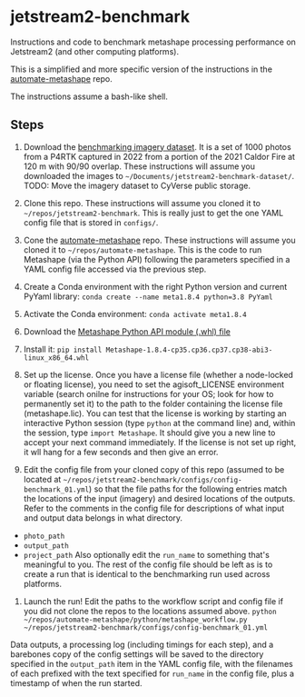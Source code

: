 # jetstream2-benchmark
Instructions and code to benchmark metashape processing performance on Jetstream2 (and other computing platforms).

This is a simplified and more specific version of the instructions in the [automate-metashape](https://github.com/open-forest-observatory/automate-metashape) repo.

The instructions assume a bash-like shell.

## Steps

1. Download the [benchmarking imagery dataset](https://ucdavis.box.com/s/vezqf93xig710t0aunv5te6qbzuyh0si). It is a set of 1000 photos from a P4RTK captured in 2022 from a portion of the 2021 Caldor Fire at 120 m with 90/90 overlap. These instructions will assume you downloaded the images to `~/Documents/jetstream2-benchmark-dataset/`. TODO: Move the imagery dataset to CyVerse public storage.

1. Clone this repo. These instructions will assume you cloned it to `~/repos/jetstream2-benchmark`. This is really just to get the one YAML config file that is stored in `configs/`. 

1. Cone the [automate-metashape](https://github.com/open-forest-observatory/automate-metashape) repo. These instructions will assume you cloned it to `~/repos/automate-metashape`. This is the code to run Metashape (via the Python API) following the parameters specified in a YAML config file accessed via the previous step. 

1. Create a Conda environment with the right Python version and current PyYaml library: `conda create --name meta1.8.4 python=3.8 PyYaml`

1. Activate the Conda environment: `conda activate meta1.8.4`

1. Download the [Metashape Python API module (.whl) file](https://www.agisoft.com/downloads/installer/)

1. Install it: `pip install Metashape-1.8.4-cp35.cp36.cp37.cp38-abi3-linux_x86_64.whl`

1. Set up the license. Once you have a license file (whether a node-locked or floating license), you need to set the agisoft_LICENSE environment variable (search onilne for instructions for your OS; look for how to permanently set it) to the path to the folder containing the license file (metashape.lic). You can test that the license is working by starting an interactive Python session (type `python` at the command line) and, within the session, type `import Metashape`. It should give you a new line to accept your next command immediately. If the license is not set up right, it wll hang for a few seconds and then give an error.

1. Edit the config file from your cloned copy of this repo (assumed to be located at `~/repos/jetstream2-benchmark/configs/config-benchmark_01.yml`) so that the file paths for the following entries match the locations of the input (imagery) and desired locations of the outputs. Refer to the comments in the config file for descriptions of what input and output data belongs in what directory.
  - `photo_path`
  - `output_path`
  - `project_path`
Also optionally edit the `run_name` to something that's meaningful to you. The rest of the config file should be left as is to create a run that is identical to the benchmarking run used across platforms.

1. Launch the run! Edit the paths to the workflow script and config file if you did not clone the repos to the locations assumed above. `python ~/repos/automate-metashape/python/metashape_workflow.py ~/repos/jetstream2-benchmark/configs/config-benchmark_01.yml`

Data outputs, a processing log (including timings for each step), and a barebones copy of the config settings will be saved to the directory specified in the `output_path` item in the YAML config file, with the filenames of each prefixed with the text specified for `run_name` in the config file, plus a timestamp of when the run started.
